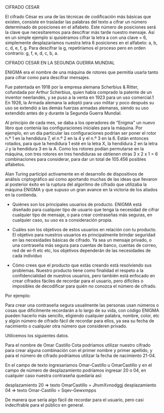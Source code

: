 CIFRADO CESAR

El cifrado César es una de las técnicas de codificación más básicas que existen, consiste en trasladar las palabras del texto a cifrar un número determinado de posiciones en el alfabeto. Este número de posiciones será la clave que necesitaremos para descifrar más tarde nuestro mensaje. Así en un simple ejemplo si quisiéramos cifrar la letra a con una clave = 6, simplemente desplazaríamos nuestra letra 6 posiciones en el alfabeto: a, b, c, d, e, f, g. Para descifrar la g, repetiríamos el proceso pero en orden contrario: g, f, e, d, c, b, a.

CIFRADO CESAR EN LA SEGUNDA GUERRA MUNDIAL

ENIGMA era el nombre de una máquina de rotores que permitía usarla tanto para cifrar como para descifrar mensajes.

Fue patentada en 1918 por la empresa alemana Scherbius & Ritter, cofundada por Arthur Scherbius, quien había comprado la patente de un inventor neerlandés, y se puso a la venta en 1923 para un uso comercial.1 En 1926, la Armada alemana la adoptó para uso militar y poco después su uso se extendió a las demás fuerzas armadas alemanas, siendo su uso extendido antes de y durante la Segunda Guerra Mundial.

Al principio de cada mes, se daba a los operadores de "Enigma" un nuevo libro que contenía las configuraciones iniciales para la máquina. Por ejemplo, en un día particular las configuraciones podrían ser poner el rotor n.º 1 en la hendidura 7, el n.º 2 en la 4 y el n.º 3 en la 6. Están entonces rotados, para que la hendidura 1 esté en la letra X, la hendidura 2 en la letra J y la hendidura 3 en la A. Como los rotores podían permutarse en la máquina, con tres rotores en tres hendiduras se obtienen otras 3 x 2 x 1 = 6 combinaciones para considerar, para dar un total de 105.456 posibles alfabetos.

Alan Turing participó activamente en el desarrollo de dispositivos de análisis criptográfico así como aportando muchas de las ideas que llevaron al posterior éxito en la ruptura del algoritmo de cifrado que utilizaba la máquina ENIGMA y que supuso un gran avance en la victoria de los aliados en la contienda.

* Quiénes son los principales usuarios de producto.
ENIGMA está diseñado para cualquier tipo de usuario que tenga la necesidad de cifrar cualquier tipo de mensaje, o para crear contraseñas más seguras, en cualquier caso, su uso es a consideración propia.

* Cuáles son los objetivos de estos usuarios en relación con tu producto.
El objetivo para nuestros usuarios es principalmente brindar seguridad en las necesidades básicas de cifrado.
Ya sea un mensaje privado, o una contraseña más segura para cuentas de banco, cuentas de correo, red de wi-fi etc etc, los objetivos dependerán de las necesidades de cada individuo

* Cómo crees que el producto que estás creando está resolviendo sus problemas.
Nuestro producto tiene como finalidad el respeto a la confidencialidad de nuestros usuarios, pero también está enfocado en crear cifrados fáciles de recordar para el usuario, pero difíciles o imposibles de decodificar para quién no conozca el número de cifrado.

Por ejemplo:

Para crear una contraseña segura usualmente las personas usan números o cosas que dificilmente recordarán a lo largo de su vida, con código ENIGMA pueden hacerlo más sencillo, eligiendo cualquier palabra, nombre, color, etc y algún número de cifrado fácil de recordar para ellos, ya sea su fecha de nacimiento o cualquier otra número que consideren privado.

Utilicemos los siguientes datos.

Para el nombre de Omar Castillo Cota podríamos utilizar nuestro cifrado para crear alguna combinación con el primer nombre y primer apellido, y para el número de cifrado podríamos utilizar la fecha de nacimiento 21-04.

En el campo de texto ingresaríamos Omar-Castillo u OmarCastillo y en el campo de número de desplazamiento podríamos ingresar 20 o 04, en cualquier caso nuestra contraseña quedaría así:

desplazamiento 20 => texto OmarCastillo =   JhvmXvnodggj
desplazamiento 04 => texto Omar-Castillo =  Sqev-Gewxmpps

De manera que sería algo fácil de recordar para el usuario, pero casi indecifrable para el público en general.
